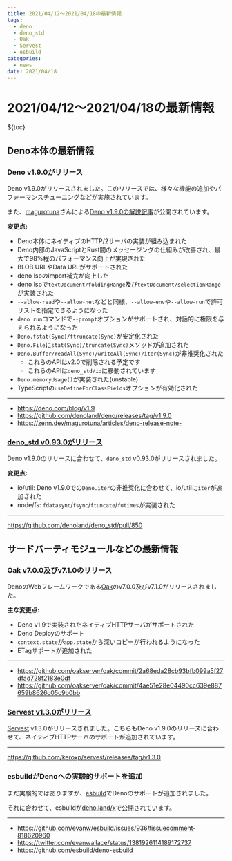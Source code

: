 ```yaml
---
title: 2021/04/12〜2021/04/18の最新情報
tags:
  - deno
  - deno_std
  - Oak
  - Servest
  - esbuild
categories:
  - news
date: 2021/04/18
---
```


# 2021/04/12〜2021/04/18の最新情報

${toc}

## Deno本体の最新情報

### Deno v1.9.0がリリース

Deno v1.9.0がリリースされました。このリリースでは、様々な機能の追加やパフォーマンスチューニングなどが実施されています。

また、[magurotuna](https://zenn.dev/magurotuna)さんによる[Deno v1.9.0の解説記事](https://zenn.dev/magurotuna/articles/deno-release-note-1-9-0)が公開されています。

**変更点:**

- Deno本体にネイティブのHTTP/2サーバの実装が組み込まれた
- Deno内部のJavaScriptとRust間のメッセージングの仕組みが改善され、最大で98%程のパフォーマンス向上が実現された
- BLOB URLやData URLがサポートされた
- deno lspのimport補完が向上した
- deno lspで`textDocument/foldingRange`及び`textDocument/selectionRange`が実装された
- `--allow-read`や`--allow-net`などと同様、`--allow-env`や`--allow-run`で許可リストを指定できるようになった
- `deno run`コマンドで`--prompt`オプションがサポートされ、対話的に権限を与えられるようになった
- `Deno.fstat(Sync)/ftruncate(Sync)`が安定化された
- `Deno.File`に`stat(Sync)/truncate(Sync)`メソッドが追加された
- `Deno.Buffer/readAll(Sync)/writeAll(Sync)/iter(Sync)`が非推奨化された
  - これらのAPIはv2.0で削除される予定です
  - これらのAPIは`deno_std/io`に移動されています
- `Deno.memoryUsage()`が実装された(unstable)
- TypeScriptの`useDefineForClassFields`オプションが有効化された

---

- https://deno.com/blog/v1.9
- https://github.com/denoland/deno/releases/tag/v1.9.0
- https://zenn.dev/magurotuna/articles/deno-release-note-

### [deno_std v0.93.0がリリース](https://github.com/denoland/deno_std/pull/850)

Deno v1.9.0のリリースに合わせて、`deno_std` v0.93.0がリリースされました。

**変更点:**

- io/util: Deno v1.9.0での`Deno.iter`の非推奨化に合わせて、io/utilに`iter`が追加された
- node/fs: `fdatasync`/`fsync`/`ftuncate`/`futimes`が実装された

---

https://github.com/denoland/deno_std/pull/850

## サードパーティモジュールなどの最新情報

### Oak v7.0.0及びv7.1.0のリリース

DenoのWebフレームワークである[Oak](https://github.com/oakserver/oak)のv7.0.0及びv7.1.0がリリースされました。

**主な変更点:**

- Deno v1.9で実装されたネイティブHTTPサーバがサポートされた
- Deno Deployのサポート
- `context.state`が`app.state`から深いコピーが行われるようになった
- ETagサポートが追加された

---

- https://github.com/oakserver/oak/commit/2a68eda28cb93bfb099a5f27dfad728f2183e0df
- https://github.com/oakserver/oak/commit/4ae51e28e04490cc639e887659b8626c05c9b0bb

### [Servest v1.3.0がリリース](https://github.com/keroxp/servest/releases/tag/v1.3.0)

[Servest](https://servestjs.org/) v1.3.0がリリースされました。こちらもDeno v1.9.0のリリースに合わせて、ネイティブHTTPサーバのサポートが追加されています。

---

https://github.com/keroxp/servest/releases/tag/v1.3.0

### esbuildがDenoへの実験的サポートを追加

まだ実験的ではありますが、[esbuild](https://github.com/evanw/esbuild)でDenoのサポートが追加されました。

それに合わせて、esbuildが[deno.land/x](https://deno.land/x/esbuild)で公開されています。

---

- https://github.com/evanw/esbuild/issues/936#issuecomment-818620960
- https://twitter.com/evanwallace/status/1381926114189172737
- https://github.com/esbuild/deno-esbuild
